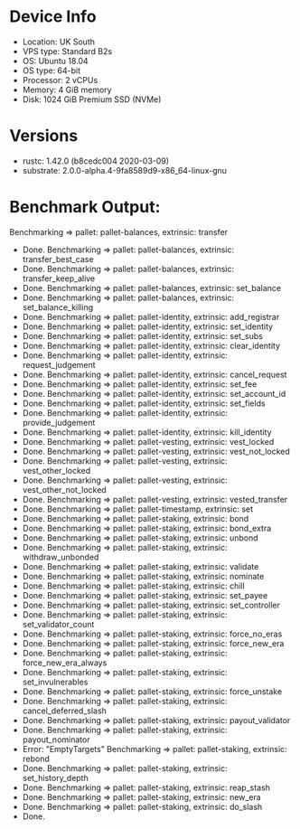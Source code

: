 # Device Info

- Location: UK South
- VPS type: Standard B2s
- OS: Ubuntu 18.04
- OS type: 64-bit
- Processor: 2 vCPUs
- Memory: 4 GiB memory
- Disk: 1024 GiB Premium SSD (NVMe)

# Versions

- rustc: 1.42.0 (b8cedc004 2020-03-09)
- substrate: 2.0.0-alpha.4-9fa8589d9-x86_64-linux-gnu

# Benchmark Output:

Benchmarking => pallet: pallet-balances, extrinsic: transfer
  - Done.
Benchmarking => pallet: pallet-balances, extrinsic: transfer_best_case
  - Done.
Benchmarking => pallet: pallet-balances, extrinsic: transfer_keep_alive
  - Done.
Benchmarking => pallet: pallet-balances, extrinsic: set_balance
  - Done.
Benchmarking => pallet: pallet-balances, extrinsic: set_balance_killing
  - Done.
Benchmarking => pallet: pallet-identity, extrinsic: add_registrar
  - Done.
Benchmarking => pallet: pallet-identity, extrinsic: set_identity
  - Done.
Benchmarking => pallet: pallet-identity, extrinsic: set_subs
  - Done.
Benchmarking => pallet: pallet-identity, extrinsic: clear_identity
  - Done.
Benchmarking => pallet: pallet-identity, extrinsic: request_judgement
  - Done.
Benchmarking => pallet: pallet-identity, extrinsic: cancel_request
  - Done.
Benchmarking => pallet: pallet-identity, extrinsic: set_fee
  - Done.
Benchmarking => pallet: pallet-identity, extrinsic: set_account_id
  - Done.
Benchmarking => pallet: pallet-identity, extrinsic: set_fields
  - Done.
Benchmarking => pallet: pallet-identity, extrinsic: provide_judgement
  - Done.
Benchmarking => pallet: pallet-identity, extrinsic: kill_identity
  - Done.
Benchmarking => pallet: pallet-vesting, extrinsic: vest_locked
  - Done.
Benchmarking => pallet: pallet-vesting, extrinsic: vest_not_locked
  - Done.
Benchmarking => pallet: pallet-vesting, extrinsic: vest_other_locked
  - Done.
Benchmarking => pallet: pallet-vesting, extrinsic: vest_other_not_locked
  - Done.
Benchmarking => pallet: pallet-vesting, extrinsic: vested_transfer
  - Done.
Benchmarking => pallet: pallet-timestamp, extrinsic: set
  - Done.
Benchmarking => pallet: pallet-staking, extrinsic: bond
  - Done.
Benchmarking => pallet: pallet-staking, extrinsic: bond_extra
  - Done.
Benchmarking => pallet: pallet-staking, extrinsic: unbond
  - Done.
Benchmarking => pallet: pallet-staking, extrinsic: withdraw_unbonded
  - Done.
Benchmarking => pallet: pallet-staking, extrinsic: validate
  - Done.
Benchmarking => pallet: pallet-staking, extrinsic: nominate
  - Done.
Benchmarking => pallet: pallet-staking, extrinsic: chill
  - Done.
Benchmarking => pallet: pallet-staking, extrinsic: set_payee
  - Done.
Benchmarking => pallet: pallet-staking, extrinsic: set_controller
  - Done.
Benchmarking => pallet: pallet-staking, extrinsic: set_validator_count
  - Done.
Benchmarking => pallet: pallet-staking, extrinsic: force_no_eras
  - Done.
Benchmarking => pallet: pallet-staking, extrinsic: force_new_era
  - Done.
Benchmarking => pallet: pallet-staking, extrinsic: force_new_era_always
  - Done.
Benchmarking => pallet: pallet-staking, extrinsic: set_invulnerables
  - Done.
Benchmarking => pallet: pallet-staking, extrinsic: force_unstake
  - Done.
Benchmarking => pallet: pallet-staking, extrinsic: cancel_deferred_slash
  - Done.
Benchmarking => pallet: pallet-staking, extrinsic: payout_validator
  - Done.
Benchmarking => pallet: pallet-staking, extrinsic: payout_nominator
  - Error: "EmptyTargets"
Benchmarking => pallet: pallet-staking, extrinsic: rebond
  - Done.
Benchmarking => pallet: pallet-staking, extrinsic: set_history_depth
  - Done.
Benchmarking => pallet: pallet-staking, extrinsic: reap_stash
  - Done.
Benchmarking => pallet: pallet-staking, extrinsic: new_era
  - Done.
Benchmarking => pallet: pallet-staking, extrinsic: do_slash
  - Done.

